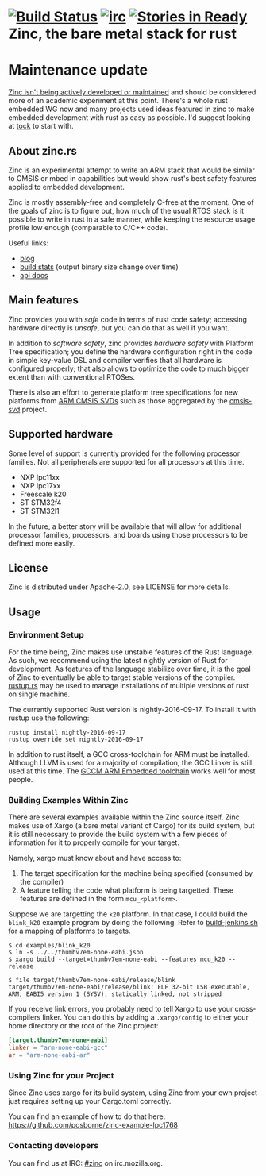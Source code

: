 [![Build Status](https://travis-ci.org/hackndev/zinc.svg)](https://travis-ci.org/hackndev/zinc)
[![irc](https://img.shields.io/badge/irc-%23zinc-lightgrey.svg)](https://kiwiirc.com/client/irc.mozilla.org?chan=#zinc)
[![Stories in Ready](https://badge.waffle.io/hackndev/zinc.png?label=ready&title=Ready)](https://waffle.io/hackndev/zinc)
Zinc, the bare metal stack for rust
===================================

# Maintenance update

[Zinc isn't being actively developed or maintained](https://users.rust-lang.org/t/zinc-mini-post-mortem/7079) and should be considered more of an academic experiment at this point. There's a whole rust embedded WG now and many projects used ideas featured in zinc to make embedded development with rust as easy as possible. I'd suggest looking at [tock](https://www.tockos.org/) to start with.

## About zinc.rs

Zinc is an experimental attempt to write an ARM stack that would be
similar to CMSIS or mbed in capabilities but would show rust's best
safety features applied to embedded development.

Zinc is mostly assembly-free and completely C-free at the moment. One
of the goals of zinc is to figure out, how much of the usual RTOS
stack is it possible to write in rust in a safe manner, while keeping
the resource usage profile low enough (comparable to C/C++ code).

Useful links:

 * [blog](http://zinc.rs/blog)
 * [build stats](http://zinc.rs/stats) (output binary size change over
   time)
 * [api docs](http://zinc.rs/apidocs/zinc)

## Main features

Zinc provides you with *safe* code in terms of rust code safety;
accessing hardware directly is *unsafe*, but you can do that as well
if you want.

In addition to *software safety*, zinc provides *hardware safety* with
Platform Tree specification; you define the hardware configuration
right in the code in simple key-value DSL and compiler verifies that
all hardware is configured properly; that also allows to optimize the
code to much bigger extent than with conventional RTOSes.

There is also an effort to generate platform tree specifications for
new platforms from
[ARM CMSIS SVDs](http://www.keil.com/pack/doc/CMSIS/SVD/html/index.html)
such as those aggregated by the
[cmsis-svd](http://www.keil.com/pack/doc/CMSIS/SVD/html/index.html)
project.

## Supported hardware

Some level of support is currently provided for the following
processor families.  Not all peripherals are supported for all
processors at this time.

* NXP lpc11xx
* NXP lpc17xx
* Freescale k20
* ST STM32f4
* ST STM32l1

In the future, a better story will be available that will allow for
additional processor families, processors, and boards using those
processors to be defined more easily.

## License

Zinc is distributed under Apache-2.0, see LICENSE for more details.

## Usage

### Environment Setup

For the time being, Zinc makes use unstable features of the Rust
language.  As such, we recommend using the latest nightly version of
Rust for development.  As features of the language stabilize over
time, it is the goal of Zinc to eventually be able to target stable
versions of the compiler.
[rustup.rs](https://www.rustup.rs/) may be used to manage
installations of multiple versions of rust on single machine.

The currently supported Rust version is nightly-2016-09-17.  To install
it with rustup use the following:

```Shell
rustup install nightly-2016-09-17
rustup override set nightly-2016-09-17
```

In addition to rust itself, a GCC cross-toolchain for ARM must be
installed.  Although LLVM is used for a majority of compilation, the
GCC Linker is still used at this time.  The
[GCCM ARM Embedded toolchain](https://launchpad.net/gcc-arm-embedded/+download)
works well for most people.

### Building Examples Within Zinc

There are several examples available within the Zinc source itself.  Zinc makes
use of Xargo (a bare metal variant of Cargo) for its build system, but it is
still necessary to provide the build system with a few pieces of information for
it to properly compile for your target.

Namely, xargo must know about and have access to:

1. The target specification for the machine being specified (consumed
   by the compiler)
2. A feature telling the code what platform is being targetted.  These
   features are defined in the form `mcu_<platform>`.

Suppose we are targetting the `k20` platform.  In that case, I could
build the `blink_k20` example program by doing the following.  Refer
to [build-jenkins.sh](support/build-jenkins.sh) for a mapping of
platforms to targets.

```
$ cd examples/blink_k20
$ ln -s ../../thumbv7em-none-eabi.json
$ xargo build --target=thumbv7em-none-eabi --features mcu_k20 --release

$ file target/thumbv7em-none-eabi/release/blink
target/thumbv7em-none-eabi/release/blink: ELF 32-bit LSB executable, ARM, EABI5 version 1 (SYSV), statically linked, not stripped
```

If you receive link errors, you probably need to tell Xargo to use
your cross-compilers linker.  You can do this by adding a
`.xargo/config` to either your home directory or the root of the Zinc
project:

```toml
[target.thumbv7em-none-eabi]
linker = "arm-none-eabi-gcc"
ar = "arm-none-eabi-ar"
```

### Using Zinc for your Project

Since Zinc uses xargo for its build system, using Zinc from your own
project just requires setting up your Cargo.toml correctly.

You can find an example of how to do that here:
https://github.com/posborne/zinc-example-lpc1768

### Contacting developers

You can find us at IRC: [#zinc](https://kiwiirc.com/client/irc.mozilla.org?chan=#zinc) on irc.mozilla.org.
